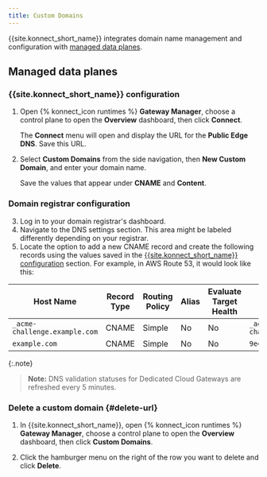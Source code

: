 ```yaml
---
title: Custom Domains
---
```


{{site.konnect_short_name}} integrates domain name management and configuration with [managed data planes](/konnect/gateway-manager/dedicated-cloud-gateways/).


## Managed data planes
### {{site.konnect_short_name}} configuration

1. Open {% konnect_icon runtimes %} **Gateway Manager**, choose a control plane to open the **Overview** dashboard, then click **Connect**.
    
    The **Connect** menu will open and display the URL for the **Public Edge DNS**. Save this URL.

2. Select **Custom Domains** from the side navigation, then **New Custom Domain**, and enter your domain name.

    Save the values that appear under **CNAME** and **Content**. 


### Domain registrar configuration

3. Log in to your domain registrar's dashboard.
4. Navigate to the DNS settings section. This area might be labeled differently depending on your registrar.
5. Locate the option to add a new CNAME record and create the following records using the values saved in the [{{site.konnect_short_name}} configuration](#konnect-configuration) section. For example, in AWS Route 53, it would look like this: 

| Host Name                       | Record Type | Routing Policy | Alias | Evaluate Target Health | Value                                                | TTL |
|---------------------------------|-------------|----------------|-------|------------------------|------------------------------------------------------|-----|
| `_acme-challenge.example.com` | CNAME       | Simple         | No    | No                     | `_acme-challenge.9e454bcfec.acme.gateways.konghq.com`| 300 |
| `example.com`             | CNAME       | Simple         | No    | No                     | `9e454bcfec.gateways.konghq.com`                     | 300 |


  {:.note}
  > **Note:** DNS validation statuses for Dedicated Cloud Gateways are refreshed every 5 minutes.


### Delete a custom domain {#delete-url}

1. In {{site.konnect_short_name}}, open {% konnect_icon runtimes %} **Gateway Manager**, choose a control plane to open the **Overview** dashboard, then click **Custom Domains**.

2. Click the hamburger menu on the right of the row you want to delete and click **Delete**.
